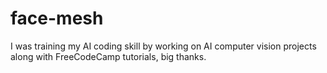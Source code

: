 # face-mesh
I was training my AI coding skill by working on AI computer vision projects along with FreeCodeCamp tutorials, big thanks.
